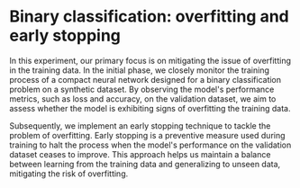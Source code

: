 # Binary classification: overfitting and early stopping
In this experiment, our primary focus is on mitigating the issue of overfitting in the training data. In the initial phase, we closely monitor the training process of a compact neural network designed for a binary classification problem on a synthetic dataset. By observing the model's performance metrics, such as loss and accuracy, on the validation dataset, we aim to assess whether the model is exhibiting signs of overfitting the training data.

Subsequently, we implement an early stopping technique to tackle the problem of overfitting. Early stopping is a preventive measure used during training to halt the process when the model's performance on the validation dataset ceases to improve. This approach helps us maintain a balance between learning from the training data and generalizing to unseen data, mitigating the risk of overfitting.